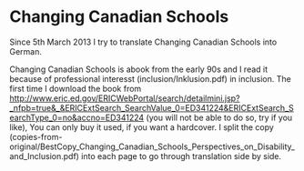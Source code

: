 # Changing Canadian Schools

Since 5th March 2013 I try to translate Changing Canadian Schools into German.

Changing Canadian Schools is abook from the early 90s and I read it because of professional interesst (inclusion/Inklusion.pdf) in inclusion.
The first time I download the book from 
http://www.eric.ed.gov/ERICWebPortal/search/detailmini.jsp?_nfpb=true&_&ERICExtSearch_SearchValue_0=ED341224&ERICExtSearch_SearchType_0=no&accno=ED341224
(you will not be able to do so, try if you like),
You can only buy it used, if you want a hardcover.
I split the copy (copies-from-original/BestCopy_Changing_Canadian_Schools_Perspectives_on_Disability_and_Inclusion.pdf)
into each page to go through translation side by side.
